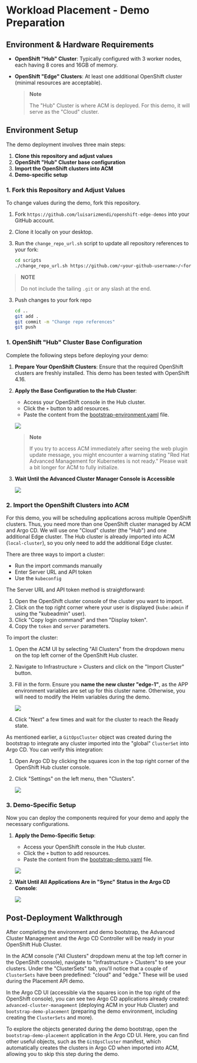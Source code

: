 # Workload Placement - Demo Preparation

## Environment & Hardware Requirements

* **OpenShift "Hub" Cluster**: Typically configured with 3 worker nodes, each having 8 cores and 16GB of memory.
* **OpenShift "Edge" Clusters**: At least one additional OpenShift cluster (minimal resources are acceptable).

  > **Note**
  >
  > The "Hub" Cluster is where ACM is deployed. For this demo, it will serve as the "Cloud" cluster.

## Environment Setup

The demo deployment involves three main steps:

1. **Clone this repository and adjust values**
2. **OpenShift "Hub" Cluster base configuration**
3. **Import the OpenShift clusters into ACM**
4. **Demo-specific setup**

### 1. Fork this Repository and Adjust Values

To change values during the demo, fork this repository.

1. Fork `https://github.com/luisarizmendi/openshift-edge-demos` into your GitHub account.
2. Clone it locally on your desktop.
3. Run the `change_repo_url.sh` script to update all repository references to your fork:

   ```bash
   cd scripts
   ./change_repo_url.sh https://github.com/<your-github-username>/<fork-name>
   ```
  > **NOTE**
  >
  > Do not include the tailing `.git` or any slash at the end.

3. Push changes to your fork repo

   ```bash
   cd ..
   git add .
   git commit -m "Change repo references"
   git push
   ```

### 1. OpenShift "Hub" Cluster Base Configuration

Complete the following steps before deploying your demo:

1. **Prepare Your OpenShift Clusters**: Ensure that the required OpenShift clusters are freshly installed. This demo has been tested with OpenShift 4.16.

2. **Apply the Base Configuration to the Hub Cluster**:
   - Access your OpenShift console in the Hub cluster.
   - Click the `+` button to add resources.
   - Paste the content from the [bootstrap-environment.yaml](../../../bootstrap-environment/bootstrap-environment.yaml) file.

   ![](../../../doc/images/bootstrap-environment-deploy.gif)

   > **Note**
   >
   > If you try to access ACM immediately after seeing the web plugin update message, you might encounter a warning stating "Red Hat Advanced Management for Kubernetes is not ready." Please wait a bit longer for ACM to fully initialize.

3. **Wait Until the Advanced Cluster Manager Console is Accessible**

   ![](../../../doc/images/bootstrap-environment-wait.gif)

### 2. Import the OpenShift Clusters into ACM

For this demo, you will be scheduling applications across multiple OpenShift clusters. Thus, you need more than one OpenShift cluster managed by ACM and Argo CD. We will use one "Cloud" cluster (the "Hub") and one additional Edge cluster. The Hub cluster is already imported into ACM (`local-cluster`), so you only need to add the additional Edge cluster.

There are three ways to import a cluster:
* Run the import commands manually
* Enter Server URL and API token
* Use the `kubeconfig`

The Server URL and API token method is straightforward:

1. Open the OpenShift cluster console of the cluster you want to import.
2. Click on the top right corner where your user is displayed (`kube:admin` if using the "kubeadmin" user).
3. Click "Copy login command" and then "Display token".
4. Copy the `token` and `server` parameters.

To import the cluster:

1. Open the ACM UI by selecting "All Clusters" from the dropdown menu on the top left corner of the OpenShift Hub cluster.
2. Navigate to Infrastructure > Clusters and click on the "Import Cluster" button.
3. Fill in the form. Ensure you **name the new cluster "edge-1"**, as the APP environment variables are set up for this cluster name. Otherwise, you will need to modify the Helm variables during the demo.

   ![](images/00-import-cluster.png)

4. Click "Next" a few times and wait for the cluster to reach the Ready state.

As mentioned earlier, a `GitOpsCluster` object was created during the bootstrap to integrate any cluster imported into the "global" `ClusterSet` into Argo CD. You can verify this integration:

1. Open Argo CD by clicking the squares icon in the top right corner of the OpenShift Hub cluster console.
2. Click "Settings" on the left menu, then "Clusters".

   ![](images/00-import-cluster-argocd.png)

### 3. Demo-Specific Setup

Now you can deploy the components required for your demo and apply the necessary configurations.

1. **Apply the Demo-Specific Setup**:
   - Access your OpenShift console in the Hub cluster.
   - Click the `+` button to add resources.
   - Paste the content from the [bootstrap-demo.yaml](../bootstrap-demo/bootstrap-demo.yaml) file.

   ![](images/bootstrap-demo-deploy.gif)

2. **Wait Until All Applications Are in "Sync" Status in the Argo CD Console**:

   ![](images/bootstrap-demo-wait.gif)

## Post-Deployment Walkthrough

After completing the environment and demo bootstrap, the Advanced Cluster Management and the Argo CD Controller will be ready in your OpenShift Hub Cluster.

In the ACM console ("All Clusters" dropdown menu at the top left corner in the OpenShift console), navigate to "Infrastructure > Clusters" to see your clusters. Under the "ClusterSets" tab, you'll notice that a couple of `ClusterSets` have been predefined: "cloud" and "edge." These will be used during the Placement API demo.

In the Argo CD UI (accessible via the squares icon in the top right of the OpenShift console), you can see two Argo CD applications already created: `advanced-cluster-management` (deploying ACM in your Hub Cluster) and `bootstrap-demo-placement` (preparing the demo environment, including creating the `ClusterSets` and more).

To explore the objects generated during the demo bootstrap, open the `bootstrap-demo-placement` application in the Argo CD UI. Here, you can find other useful objects, such as the `GitOpsCluster` manifest, which automatically creates the clusters in Argo CD when imported into ACM, allowing you to skip this step during the demo.

